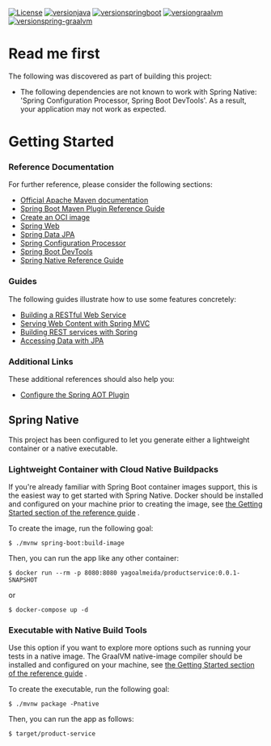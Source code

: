 [![License](https://img.shields.io/badge/License-Apache_2.0-blue.svg)](https://opensource.org/licenses/Apache-2.0)
[![versionjava](https://img.shields.io/badge/dynamic/xml?color=brightgreen&url=https://raw.githubusercontent.com/yagoalmeida/product-service-spring-native/main/pom.xml&query=%2F%2F%2A%5Blocal-name%28%29%3D%27java.version%27%5D&label=java)](https://github.com/openjdk/jdk)
[![versionspringboot](https://img.shields.io/badge/dynamic/xml?color=brightgreen&url=https://raw.githubusercontent.com/yagoalmeida/product-service-spring-native/main/pom.xml&query=%2F%2A%5Blocal-name%28%29%3D%27project%27%5D%2F%2A%5Blocal-name%28%29%3D%27parent%27%5D%2F%2A%5Blocal-name%28%29%3D%27version%27%5D&label=spring-boot)](https://github.com/spring-projects/spring-boot)
[![versiongraalvm](https://img.shields.io/badge/dynamic/xml?color=brightgreen&url=https://raw.githubusercontent.com/yagoalmeida/product-service-spring-native/main/pom.xml&query=%2F%2F%2A%5Blocal-name%28%29%3D%27native-buildtools.version%27%5D&label=graalvm)](https://github.com/oracle/graal/)
[![versionspring-graalvm](https://img.shields.io/badge/dynamic/xml?color=brightgreen&url=https://raw.githubusercontent.com/yagoalmeida/product-service-spring-native/main/pom.xml&query=%2F%2F%2A%5Blocal-name%28%29%3D%27spring-native.version%27%5D&label=spring-native)](https://github.com/spring-projects-experimental/spring-graalvm-native)

# Read me first

The following was discovered as part of building this project:

* The following dependencies are not known to work with Spring Native: 'Spring Configuration Processor, Spring Boot
  DevTools'. As a result, your application may not work as expected.

# Getting Started

### Reference Documentation

For further reference, please consider the following sections:

* [Official Apache Maven documentation](https://maven.apache.org/guides/index.html)
* [Spring Boot Maven Plugin Reference Guide](https://docs.spring.io/spring-boot/docs/2.7.1-SNAPSHOT/maven-plugin/reference/html/)
* [Create an OCI image](https://docs.spring.io/spring-boot/docs/2.7.1-SNAPSHOT/maven-plugin/reference/html/#build-image)
* [Spring Web](https://docs.spring.io/spring-boot/docs/2.7.1-SNAPSHOT/reference/htmlsingle/#web)
* [Spring Data JPA](https://docs.spring.io/spring-boot/docs/2.7.1-SNAPSHOT/reference/htmlsingle/#data.sql.jpa-and-spring-data)
* [Spring Configuration Processor](https://docs.spring.io/spring-boot/docs/2.7.1-SNAPSHOT/reference/htmlsingle/#appendix.configuration-metadata.annotation-processor)
* [Spring Boot DevTools](https://docs.spring.io/spring-boot/docs/2.7.1-SNAPSHOT/reference/htmlsingle/#using.devtools)
* [Spring Native Reference Guide](https://docs.spring.io/spring-native/docs/current/reference/htmlsingle/)

### Guides

The following guides illustrate how to use some features concretely:

* [Building a RESTful Web Service](https://spring.io/guides/gs/rest-service/)
* [Serving Web Content with Spring MVC](https://spring.io/guides/gs/serving-web-content/)
* [Building REST services with Spring](https://spring.io/guides/tutorials/bookmarks/)
* [Accessing Data with JPA](https://spring.io/guides/gs/accessing-data-jpa/)

### Additional Links

These additional references should also help you:

* [Configure the Spring AOT Plugin](https://docs.spring.io/spring-native/docs/0.12.0/reference/htmlsingle/#spring-aot-maven)

## Spring Native

This project has been configured to let you generate either a lightweight container or a native executable.

### Lightweight Container with Cloud Native Buildpacks

If you're already familiar with Spring Boot container images support, this is the easiest way to get started with Spring
Native. Docker should be installed and configured on your machine prior to creating the image,
see [the Getting Started section of the reference guide](https://docs.spring.io/spring-native/docs/0.12.0/reference/htmlsingle/#getting-started-buildpacks)
.

To create the image, run the following goal:

```
$ ./mvnw spring-boot:build-image
```

Then, you can run the app like any other container:

```
$ docker run --rm -p 8080:8080 yagoalmeida/productservice:0.0.1-SNAPSHOT
```
or
```
$ docker-compose up -d
```

### Executable with Native Build Tools

Use this option if you want to explore more options such as running your tests in a native image. The GraalVM
native-image compiler should be installed and configured on your machine,
see [the Getting Started section of the reference guide](https://docs.spring.io/spring-native/docs/0.12.0/reference/htmlsingle/#getting-started-native-build-tools)
.

To create the executable, run the following goal:

```
$ ./mvnw package -Pnative
```

Then, you can run the app as follows:

```
$ target/product-service
```